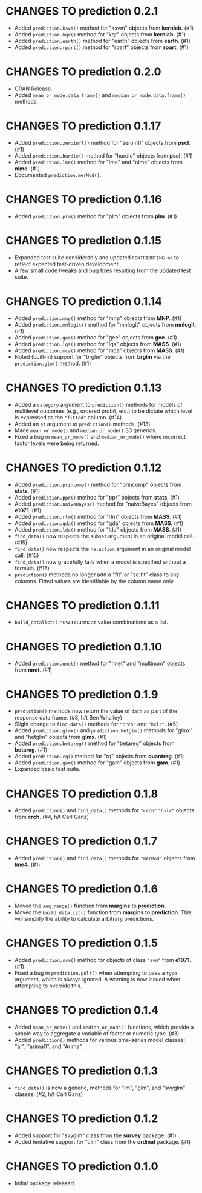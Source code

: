 # CHANGES TO prediction 0.2.1

* Added `prediction.ksvm()` method for "ksvm" objects from **kernlab**. (#1)
* Added `prediction.kqr()` method for "kqr" objects from **kernlab**. (#1)
* Added `prediction.earth()` method for "earth" objects from **earth**. (#1)
* Added `prediction.rpart()` method for "rpart" objects from **rpart**. (#1)

# CHANGES TO prediction 0.2.0

* CRAN Release.
* Added `mean_or_mode.data.frame()` and `median_or_mode.data.frame()` methods.

# CHANGES TO prediction 0.1.17

* Added `prediction.zeroinfl()` method for "zeroinfl" objects from **pscl**. (#1)
* Added `prediction.hurdle()` method for "hurdle" objects from **pscl**. (#1)
* Added `prediction.lme()` method for "lme" and "nlme" objects from **nlme**. (#1)
* Documented `prediction.merMod()`.

# CHANGES TO prediction 0.1.16

* Added `prediction.plm()` method for "plm" objects from **plm**. (#1)

# CHANGES TO prediction 0.1.15

* Expanded test suite considerably and updated `CONTRIBUTING.md` to reflect expected test-driven development.
* A few small code tweaks and bug fixes resulting from the updated test suite.

# CHANGES TO prediction 0.1.14

* Added `prediction.mnp()` method for "mnp" objects from **MNP**. (#1)
* Added `prediction.mnlogit()` method for "mnlogit" objects from **mnlogit**. (#1)
* Added `prediction.gee()` method for "gee" objects from **gee**. (#1)
* Added `prediction.lqs()` method for "lqs" objects from **MASS**. (#1)
* Added `prediction.mca()` method for "mca" objects from **MASS**. (#1)
* Noted (built-in) support for "brglm" objects from **brglm** via the `prediction.glm()` method. (#1)

# CHANGES TO prediction 0.1.13

* Added a `category` argument to `prediction()` methods for models of multilevel outcomes (e.g., ordered probit, etc.) to be dictate which level is expressed as the `"fitted"` column. (#14)
* Added an `at` argument to `prediction()` methods. (#13)
* Made `mean_or_mode()` and `median_or_mode()` S3 generics.
* Fixed a bug in `mean_or_mode()` and `median_or_mode()` where incorrect factor levels were being returned.

# CHANGES TO prediction 0.1.12

* Added `prediction.princomp()` method for "princomp" objects from **stats**. (#1)
* Added `prediction.ppr()` method for "ppr" objects from **stats**. (#1)
* Added `prediction.naiveBayes()` method for "naiveBayes" objects from **e1071**. (#1)
* Added `prediction.rlm()` method for "rlm" objects from **MASS**. (#1)
* Added `prediction.qda()` method for "qda" objects from **MASS**. (#1)
* Added `prediction.lda()` method for "lda" objects from **MASS**. (#1)
* `find_data()` now respects the `subset` argument in an original model call. (#15)
* `find_data()` now respects the `na.action` argument in an original model call. (#15)
* `find_data()` now gracefully fails when a model is specified without a formula. (#16)
* `prediction()` methods no longer add a "fit" or "se.fit" class to any columns. Fitted values are identifiable by the column name only.

# CHANGES TO prediction 0.1.11

* `build_datalist()` now returns `at` value combinations as a list.

# CHANGES TO prediction 0.1.10

* Added `prediction.nnet()` method for "nnet" and "multinom" objects from **nnet**. (#1)

# CHANGES TO prediction 0.1.9

* `prediction()` methods now return the value of `data` as part of the response data frame. (#8, h/t Ben Whalley)
* Slight change to `find_data()` methods for `"crch"` and `"hxlr"`. (#5)
* Added `prediction.glmx()` and `prediction.hetglm()` methods for "glmx" and "hetglm" objects from **glmx**. (#1)
* Added `prediction.betareg()` method for "betareg" objects from **betareg**. (#1)
* Added `prediction.rq()` method for "rq" objects from **quantreg**. (#1)
* Added `prediction.gam()` method for "gam" objects from **gam**. (#1)
* Expanded basic test suite.

# CHANGES TO prediction 0.1.8

* Added `prediction()` and `find_data()` methods for `"crch"` `"hxlr"` objects from **crch**. (#4, h/t Carl Ganz)

# CHANGES TO prediction 0.1.7

* Added `prediction()` and `find_data()` methods for `"merMod"` objects from **lme4**. (#1)

# CHANGES TO prediction 0.1.6

* Moved the `seq_range()` function from **margins** to **prediction**.
* Moved the `build_datalist()` function from **margins** to **prediction**. This will simplify the ability to calculate arbitrary predictions.

# CHANGES TO prediction 0.1.5

* Added `prediction.svm()` method for objects of class `"svm"` from **e1071**. (#1)
* Fixed a bug in `prediction.polr()` when attempting to pass a `type` argument, which is always ignored. A warning is now issued when attempting to override this.

# CHANGES TO prediction 0.1.4

* Added `mean_or_mode()` and `median_or_mode()` functions, which provide a simple way to aggregate a variable of factor or numeric type. (#3)
* Added `prediction()` methods for various time-series model classes: "ar", "arima0", and "Arima".

# CHANGES TO prediction 0.1.3

* `find_data()` is now a generic, methods for "lm", "glm", and "svyglm" classes. (#2, h/t Carl Ganz)

# CHANGES TO prediction 0.1.2

* Added support for "svyglm" class from the **survey** package. (#1)
* Added tentative support for "clm" class from the **ordinal** package. (#1)

# CHANGES TO prediction 0.1.0

* Initial package released.
